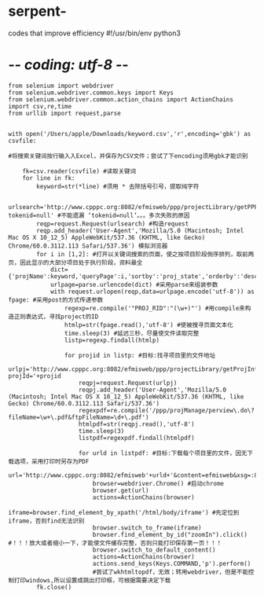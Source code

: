 # serpent-
codes that improve efficiency 
#!/usr/bin/env python3
# -*- coding: utf-8 -*-

	from selenium import webdriver
	from selenium.webdriver.common.keys import Keys
	from selenium.webdriver.common.action_chains import ActionChains
	import csv,re,time
	from urllib import request,parse


	with open('/Users/apple/Downloads/keyword.csv','r',encoding='gbk') as csvfile: 
	
	#将搜索关键词按行输入入Excel，并保存为CSV文件；尝试了下encoding须用gbk才能识别
	
		fk=csv.reader(csvfile) #读取关键词
		for line in fk:
			keyword=str(*line) #须用 * 去除括号引号，提取纯字符

			urlsearch='http://www.cpppc.org:8082/efmisweb/ppp/projectLibrary/getPPPList.do?tokenid=null' #不能遗漏 ‘tokenid=null‘。。。多次失败的原因
			reqp=request.Request(urlsearch) #构造request
			reqp.add_header('User-Agent','Mozilla/5.0 (Macintosh; Intel Mac OS X 10_12_5) AppleWebKit/537.36 (KHTML, like Gecko) Chrome/60.0.3112.113 Safari/537.36') 模拟浏览器
			for i in [1,2]: #打开以关键词搜索的页面，使之按项目阶段倒序排列，取前两页，因此显示的大部分项目处于执行阶段，资料最全
				dict={'projName':keyword,'queryPage':i,'sortby':'proj_state','orderby':'desc'}
				urlpage=parse.urlencode(dict) #采用parse来组装参数
				with request.urlopen(reqp,data=urlpage.encode('utf-8')) as fpage: #采用post的方式传递参数  
					regexp=re.compile('"PROJ_RID":"(\w+)"') #用compile来构造正则表达式，寻找project的ID
					htmlp=str(fpage.read(),'utf-8') #使被搜寻页面文本化
					time.sleep(3) #延迟三秒，尽量使文件读取完整
					listp=regexp.findall(htmlp) 

					for projid in listp: #目标:找寻项目里的文件地址
						urlpj='http://www.cpppc.org:8082/efmisweb/ppp/projectLibrary/getProjInfoNational.do?projId='+projid
						reqpj=request.Request(urlpj) 
						reqpj.add_header('User-Agent','Mozilla/5.0 (Macintosh; Intel Mac OS X 10_12_5) AppleWebKit/537.36 (KHTML, like Gecko) Chrome/60.0.3112.113 Safari/537.36')
						regexpdf=re.compile('/ppp/projManage/perview\.do\?fileName=\w+\.pdf&ftpFileName=\d+\.pdf')
						htmlpdf=str(reqpj.read(),'utf-8')
						time.sleep(3)
						listpdf=regexpdf.findall(htmlpdf)			
					
						for urld in listpdf: #目标:下载每个项目里的文件，因无下载选项，采用打印时另存为PDF
							url='http://www.cpppc.org:8082/efmisweb'+urld+'&content=efmisweb&xsg=:8083/'
							browser=webdriver.Chrome() #启动chrome
							browser.get(url)
							actions=ActionChains(browser)
							iframe=browser.find_element_by_xpath('/html/body/iframe') #先定位到iframe，否则find无法识别
							browser.switch_to_frame(iframe)
							browser.find_element_by_id("zoomIn").click() #！！！放大或者缩小一下，才能使文件缓存完整，否则只能打印保存第一页！！！
							browser.switch_to_default_content()
							actions=ActionChains(browser)
							actions.send_keys(Keys.COMMAND,'p').perform() 
							#尝试了wkhtmltopdf，无效；转用webdriver，但是不能控制打印windows,所以设置成跳出打印框，可根据需要决定下载
    		fk.close()
              
              
